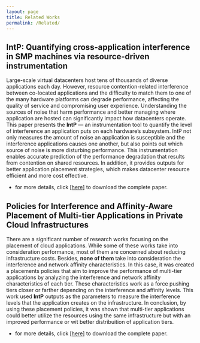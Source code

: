 ```yaml
---
layout: page
title: Related Works
permalink: /Related/
---
```




## IntP: Quantifying cross-application interference in SMP machines via resource-driven instrumentation


Large-scale virtual datacenters host tens of thousands of diverse applications each day. However, resource contention-related interference between co-located applications
and the difficulty to match them to one of the many hardware platforms can degrade performance, affecting the quality of
service and compromising user experience. Understanding the sources of noise that harm performance and better managing where application are hosted can significantly impact how datacenters operate. This paper presents the **IntP** — an instrumentation tool to quantify the level of interference an application puts on each hardware’s subsystem. IntP not only measures the
amount of noise an application is susceptible and the interference
applications causes one another, but also points out which source of noise is more disturbing performance. This instrumentation
enables accurate prediction of the performance degradation that results from contention on shared resources. In addition,
it provides outputs for better application placement strategies, which makes datacenter resource efficient and more cost effective.

* for more details, click [[here]](http://www.pucrs.br) to download the complete paper.



## Policies for Interference and Affinity-Aware Placement of Multi-tier Applications in Private Cloud Infrastructures


There are a significant number of research works focusing on the placement of cloud applications. While some of these works take into consideration performance, most of them are concerned about reducing infrastructure costs. Besides, **none of them** take into consideration the interference and network affinity characteristics. In this case, it was created a placements policies that aim to improve the performance of multi-tier applications by analyzing the interference and network affinity characteristics of each tier. These characteristics work as a force pushing tiers closer or farther depending on the interference and affinity levels. This work used **IntP** outputs as the parameters to measure the interference levels that the application creates on the infrastructure. In conclusion, by using these placement policies, it was shown that multi-tier applications could better utilize the resources using the same infrastructure but with an improved performance or wit better distribuition of application tiers.

* for more details, click [[here]](http://www.lbd.dcc.ufmg.br/colecoes/wscad/2017/020.pdf) to download the complete paper.

